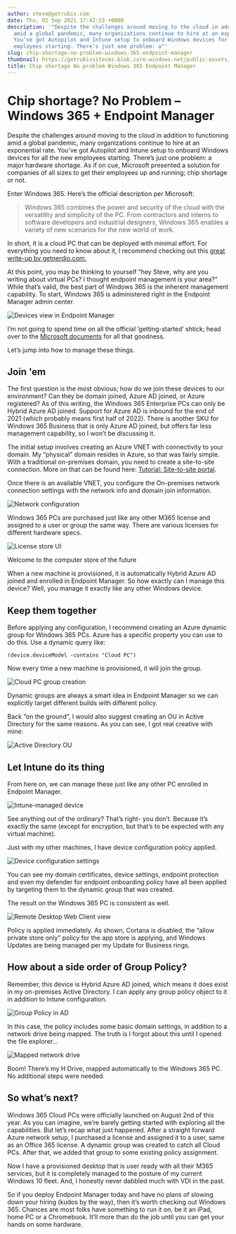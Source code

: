 ```yaml
---
author: steve@getrubix.com
date: Thu, 02 Sep 2021 17:42:13 +0000
description: '"Despite the challenges around moving to the cloud in addition to functioning
  amid a global pandemic, many organizations continue to hire at an exponential rate.
  You’ve got Autopilot and Intune setup to onboard Windows devices for all the new
  employees starting. There’s just one problem: a"'
slug: chip-shortage-no-problem-windows-365-endpoint-manager
thumbnail: https://getrubixsitecms.blob.core.windows.net/public-assets/content/v1/thumbnails/chip-shortage-no-problem-windows-365-endpoint-manager_thumbnail.jpg
title: Chip shortage No problem Windows 365 Endpoint Manager
---
```


# Chip shortage? No Problem – Windows 365 + Endpoint Manager

Despite the challenges around moving to the cloud in addition to functioning amid a global pandemic, many organizations continue to hire at an exponential rate. You’ve got Autopilot and Intune setup to onboard Windows devices for all the new employees starting. There’s just one problem: a major hardware shortage. As if on cue, Microsoft presented a solution for companies of all sizes to get their employees up and running; chip shortage or not.

Enter Windows 365. Here’s the official description per Microsoft:

> Windows 365 combines the power and security of the cloud with the versatility and simplicity of the PC. From contractors and interns to software developers and industrial designers, Windows 365 enables a variety of new scenarios for the new world of work.

In short, it is a cloud PC that can be deployed with minimal effort. For everything you need to know about it, I recommend checking out this [great write-up by getnerdio.com.](https://getnerdio.com/academy-enterprise/microsoft-windows-365-vs-azure-virtual-desktop-avd-comparing-two-daas-products/)

At this point, you may be thinking to yourself “hey Steve, why are you writing about virtual PCs? I thought endpoint management is your area?” While that’s valid, the best part of Windows 365 is the inherent management capability. To start, Windows 365 is administered right in the Endpoint Manager admin center.

![Devices view in Endpoint Manager](https://getrubixsitecms.blob.core.windows.net/public-assets/content/v1/5dd365a31aa1fd743bc30b8e/1630597456911-4XDKL1YZD2RYZ99L2FAE/2021-09-02+10_00_29-Devices+-+Microsoft+Endpoint+Manager+admin+center.png)

I’m not going to spend time on all the official ‘getting-started’ shtick; head over to the [Microsoft documents](https://techcommunity.microsoft.com/t5/windows-it-pro-blog/get-started-with-windows-365-enterprise/ba-p/2530504) for all that goodness.

Let’s jump into how to manage these things.

## Join 'em

The first question is the most obvious; how do we join these devices to our environment? Can they be domain joined, Azure AD joined, or Azure registered? As of this writing, the Windows 365 Enterprise PCs can only be Hybrid Azure AD joined. Support for Azure AD is inbound for the end of 2021 (which probably means first half of 2022). There is another SKU for Windows 365 Business that is only Azure AD joined, but offers far less management capability, so I won’t be discussing it.

The initial setup involves creating an Azure VNET with connectivity to your domain. My “physical” domain resides in Azure, so that was fairly simple. With a traditional on-premises domain, you need to create a site-to-site connection. More on that can be found here: [Tutorial: Site-to-site portal](https://docs.microsoft.com/en-us/azure/vpn-gateway/tutorial-site-to-site-portal).

Once there is an available VNET, you configure the On-premises network connection settings with the network info and domain join information.

![Network configuration](https://getrubixsitecms.blob.core.windows.net/public-assets/content/v1/5dd365a31aa1fd743bc30b8e/1630598349308-8J64RNZ4E66LAN2GIEBP/2021-09-02+10_06_29-NTWRK-ZTDSCLOUD-W365+-+Microsoft+Endpoint+Manager+admin+center.png)

Windows 365 PCs are purchased just like any other M365 license and assigned to a user or group the same way. There are various licenses for different hardware specs.

![License store UI](https://getrubixsitecms.blob.core.windows.net/public-assets/content/v1/5dd365a31aa1fd743bc30b8e/1630598513041-02YVU6Z6EGTWGCG254YR/2021-09-02+11_16_35-Microsoft+365+admin+center.png)

Welcome to the computer store of the future

When a new machine is provisioned, it is automatically Hybrid Azure AD joined and enrolled in Endpoint Manager. So how exactly can I manage this device? Well, you manage it exactly like any other Windows device.

## Keep them together

Before applying any configuration, I recommend creating an Azure dynamic group for Windows 365 PCs. Azure has a specific property you can use to do this. Use a dynamic query like:

```
(device.deviceModel -contains "Cloud PC")
```

Now every time a new machine is provisioned, it will join the group.

![Cloud PC group creation](https://getrubixsitecms.blob.core.windows.net/public-assets/content/v1/5dd365a31aa1fd743bc30b8e/1630598788490-F34L2RCMURXYR0H7Y3UY/2021-09-02+10_07_24-Windows+365+Cloud+PCs+-+Microsoft+Endpoint+Manager+admin+center.png)

Dynamic groups are always a smart idea in Endpoint Manager so we can explicitly target different builds with different policy.

Back “on the ground”, I would also suggest creating an OU in Active Directory for the same reasons. As you can see, I got real creative with mine:

![Active Directory OU](https://getrubixsitecms.blob.core.windows.net/public-assets/content/v1/5dd365a31aa1fd743bc30b8e/1630598945811-OQQNVF0880XEYFTPLXYJ/2021-09-02+10_12_24-ZTDSDC01.png)

## Let Intune do its thing

From here on, we can manage these just like any other PC enrolled in Endpoint Manager.

![Intune-managed device](https://getrubixsitecms.blob.core.windows.net/public-assets/content/v1/5dd365a31aa1fd743bc30b8e/1630603274984-SLSMJA9CE1WKF40LOBTI/2021-09-02+10_07_58-CPC-w365-1YW-RV+-+Microsoft+Endpoint+Manager+admin+center.png)

See anything out of the ordinary? That’s right- you don’t. Because it’s exactly the same (except for encryption, but that’s to be expected with any virtual machine).

Just with my other machines, I have device configuration policy applied.

![Device configuration settings](https://getrubixsitecms.blob.core.windows.net/public-assets/content/v1/5dd365a31aa1fd743bc30b8e/1630603574763-RTEVWYEFSJDME1BYYG44/2021-09-02+10_08_33-CPC-w365-1YW-RV+-+Microsoft+Endpoint+Manager+admin+center.png)

You can see my domain certificates, device settings, endpoint protection and even my defender for endpoint onboarding policy have all been applied by targeting them to the dynamic group that was created.

The result on the Windows 365 PC is consistent as well.

![Remote Desktop Web Client view](https://getrubixsitecms.blob.core.windows.net/public-assets/content/v1/5dd365a31aa1fd743bc30b8e/1630603632093-7129ICZHLXSFXFU6SP4O/2021-09-02+10_11_05-Remote+Desktop+Web+Client.png)

Policy is applied immediately. As shown, Cortana is disabled, the “allow private store only” policy for the app store is applying, and Windows Updates are being managed per my Update for Business rings.

## How about a side order of Group Policy?

Remember, this device is Hybrid Azure AD joined, which means it does exist in my on-premises Active Directory. I can apply any group policy object to it in addition to Intune configuration.

![Group Policy in AD](https://getrubixsitecms.blob.core.windows.net/public-assets/content/v1/5dd365a31aa1fd743bc30b8e/1630603806747-W8Q26HM1T3J3FT4FK9SV/2021-09-02+10_12_39-ZTDSDC01.png)

In this case, the policy includes some basic domain settings, in addition to a network drive being mapped. The truth is I forgot about this until I opened the file explorer…

![Mapped network drive](https://getrubixsitecms.blob.core.windows.net/public-assets/content/v1/5dd365a31aa1fd743bc30b8e/1630603881533-BVE7GF6R1JXOZVEMPCFL/2021-09-02+10_25_01-Remote+Desktop+Web+Client.png)

Boom! There’s my H Drive, mapped automatically to the Windows 365 PC. No additional steps were needed.

## So what’s next?

Windows 365 Cloud PCs were officially launched on August 2nd of this year. As you can imagine, we’re barely getting started with exploring all the capabilities. But let’s recap what just happened. After a straight forward Azure network setup, I purchased a license and assigned it to a user, same as an Office 365 license. A dynamic group was created to catch all Cloud PCs. After that, we added that group to some existing policy assignment.

Now I have a provisioned desktop that is user ready with all their M365 services, but it is completely managed to the posture of my current Windows 10 fleet. And, I honestly never dabbled much with VDI in the past.

So if you deploy Endpoint Manager today and have no plans of slowing down your hiring (kudos by the way), then it’s worth checking out Windows 365. Chances are most folks have something to run it on, be it an iPad, home PC or a Chromebook. It’ll more than do the job until you can get your hands on some hardware.
